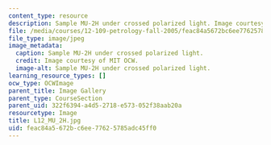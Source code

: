 ```yaml
---
content_type: resource
description: Sample MU-2H under crossed polarized light. Image courtesy of MIT OCW.
file: /media/courses/12-109-petrology-fall-2005/feac84a5672bc6ee77625785adc45ff0_L12_MU_2H.jpg
file_type: image/jpeg
image_metadata:
  caption: Sample MU-2H under crossed polarized light.
  credit: Image courtesy of MIT OCW.
  image-alt: Sample MU-2H under crossed polarized light.
learning_resource_types: []
ocw_type: OCWImage
parent_title: Image Gallery
parent_type: CourseSection
parent_uid: 322f6394-a4d5-2718-e573-052f38aab20a
resourcetype: Image
title: L12_MU_2H.jpg
uid: feac84a5-672b-c6ee-7762-5785adc45ff0
---
```

